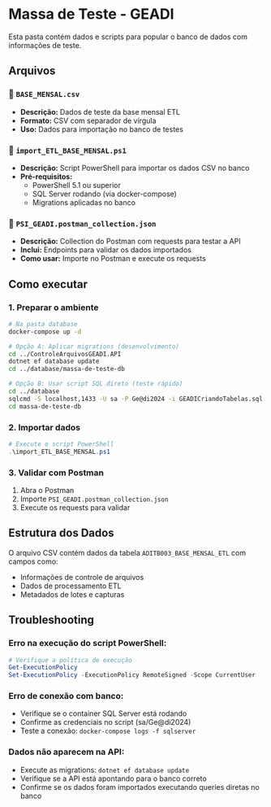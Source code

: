 # Massa de Teste - GEADI

Esta pasta contém dados e scripts para popular o banco de dados com informações de teste.

## Arquivos

### 📄 `BASE_MENSAL.csv`
- **Descrição:** Dados de teste da base mensal ETL
- **Formato:** CSV com separador de vírgula
- **Uso:** Dados para importação no banco de testes

### 🔧 `import_ETL_BASE_MENSAL.ps1`
- **Descrição:** Script PowerShell para importar os dados CSV no banco
- **Pré-requisitos:** 
  - PowerShell 5.1 ou superior
  - SQL Server rodando (via docker-compose)
  - Migrations aplicadas no banco

### 📮 `PSI_GEADI.postman_collection.json`
- **Descrição:** Collection do Postman com requests para testar a API
- **Inclui:** Endpoints para validar os dados importados
- **Como usar:** Importe no Postman e execute os requests

## Como executar

### 1. Preparar o ambiente
```bash
# Na pasta database
docker-compose up -d

# Opção A: Aplicar migrations (desenvolvimento)
cd ../ControleArquivosGEADI.API
dotnet ef database update
cd ../database/massa-de-teste-db

# Opção B: Usar script SQL direto (teste rápido)
cd ../database
sqlcmd -S localhost,1433 -U sa -P Ge@di2024 -i GEADICriandoTabelas.sql
cd massa-de-teste-db
```

### 2. Importar dados
```powershell
# Execute o script PowerShell
.\import_ETL_BASE_MENSAL.ps1
```

### 3. Validar com Postman
1. Abra o Postman
2. Importe `PSI_GEADI.postman_collection.json`
3. Execute os requests para validar

## Estrutura dos Dados

O arquivo CSV contém dados da tabela `ADITB003_BASE_MENSAL_ETL` com campos como:
- Informações de controle de arquivos
- Dados de processamento ETL
- Metadados de lotes e capturas

## Troubleshooting

### Erro na execução do script PowerShell:
```powershell
# Verifique a política de execução
Get-ExecutionPolicy
Set-ExecutionPolicy -ExecutionPolicy RemoteSigned -Scope CurrentUser
```

### Erro de conexão com banco:
- Verifique se o container SQL Server está rodando
- Confirme as credenciais no script (sa/Ge@di2024)
- Teste a conexão: `docker-compose logs -f sqlserver`

### Dados não aparecem na API:
- Execute as migrations: `dotnet ef database update`
- Verifique se a API está apontando para o banco correto
- Confirme se os dados foram importados executando queries diretas no banco
